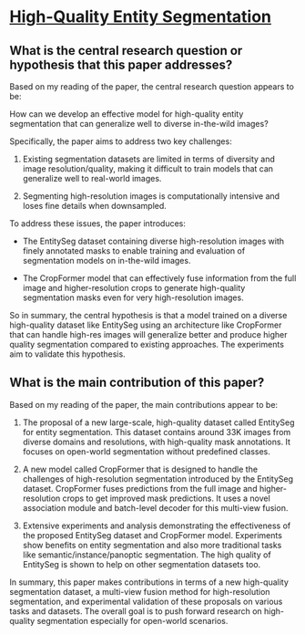 # [High-Quality Entity Segmentation](https://arxiv.org/abs/2211.05776)

## What is the central research question or hypothesis that this paper addresses?

 Based on my reading of the paper, the central research question appears to be: 

How can we develop an effective model for high-quality entity segmentation that can generalize well to diverse in-the-wild images?

Specifically, the paper aims to address two key challenges:

1) Existing segmentation datasets are limited in terms of diversity and image resolution/quality, making it difficult to train models that can generalize well to real-world images. 

2) Segmenting high-resolution images is computationally intensive and loses fine details when downsampled.

To address these issues, the paper introduces:

- The EntitySeg dataset containing diverse high-resolution images with finely annotated masks to enable training and evaluation of segmentation models on in-the-wild images.

- The CropFormer model that can effectively fuse information from the full image and higher-resolution crops to generate high-quality segmentation masks even for very high-resolution images.

So in summary, the central hypothesis is that a model trained on a diverse high-quality dataset like EntitySeg using an architecture like CropFormer that can handle high-res images will generalize better and produce higher quality segmentation compared to existing approaches. The experiments aim to validate this hypothesis.


## What is the main contribution of this paper?

 Based on my reading of the paper, the main contributions appear to be:

1. The proposal of a new large-scale, high-quality dataset called EntitySeg for entity segmentation. This dataset contains around 33K images from diverse domains and resolutions, with high-quality mask annotations. It focuses on open-world segmentation without predefined classes. 

2. A new model called CropFormer that is designed to handle the challenges of high-resolution segmentation introduced by the EntitySeg dataset. CropFormer fuses predictions from the full image and higher-resolution crops to get improved mask predictions. It uses a novel association module and batch-level decoder for this multi-view fusion.

3. Extensive experiments and analysis demonstrating the effectiveness of the proposed EntitySeg dataset and CropFormer model. Experiments show benefits on entity segmentation and also more traditional tasks like semantic/instance/panoptic segmentation. The high quality of EntitySeg is shown to help on other segmentation datasets too.

In summary, this paper makes contributions in terms of a new high-quality segmentation dataset, a multi-view fusion method for high-resolution segmentation, and experimental validation of these proposals on various tasks and datasets. The overall goal is to push forward research on high-quality segmentation especially for open-world scenarios.
